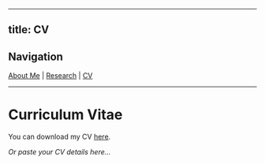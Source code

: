 <link rel="stylesheet" href="/assets/css/style.css">

---
title: CV
---

## Navigation

[About Me](index.html) | [Research](research.html) | [CV](cv.html)

---

# Curriculum Vitae

You can download my CV [here](link-to-your-cv.pdf).

*Or paste your CV details here...*
